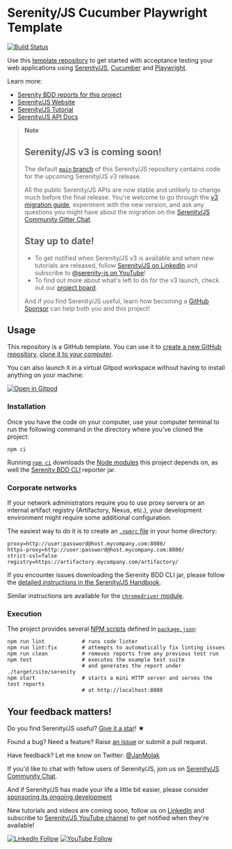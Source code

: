 # Serenity/JS Cucumber Playwright Template

[![Build Status](https://github.com/serenity-js/serenity-js-cucumber-playwright-template/workflows/build/badge.svg)](https://github.com/serenity-js/serenity-js-cucumber-playwright-template/actions)

Use this [template repository](https://help.github.com/en/articles/creating-a-repository-from-a-template)
to get started with acceptance testing your web applications using [Serenity/JS](https://serenity-js.org),
[Cucumber](https://github.com/cucumber/cucumber-js) and [Playwright](https://playwright.dev/).

Learn more:
- [Serenity BDD reports for this project](https://serenity-js.github.io/serenity-js-cucumber-playwright-template/)
- [Serenity/JS Website](https://serenity-js.org)
- [Serenity/JS Tutorial](https://serenity-js.org/handbook/thinking-in-serenity-js/index.html)
- [Serenity/JS API Docs](https://serenity-js.org/modules)

> **Note**
>
> ## Serenity/JS v3 is coming soon!
>
> The default [`main` branch](https://github.com/serenity-js/serenity-js-cucumber-template/tree/main) of this Serenity/JS repository contains code for the upcoming Serenity/JS v3 release.
>
> All the public Serenity/JS APIs are now stable and unlikely to change much before the final release. You're welcome to go through the [v3 migration guide](https://serenity-js.org/handbook/release-notes/serenity-js-3.html), experiment with the new version, and ask any questions you might have about the migration on the [Serenity/JS Community Gitter Chat](https://gitter.im/serenity-js/Lobby).
>
> ## Stay up to date!
>
> - To get notified when Serenity/JS v3 is available and when new tutorials are released, follow [Serenity/JS on LinkedIn](https://www.linkedin.com/company/serenity-js) and subscribe to [@serenity-js on YouTube](https://www.youtube.com/@serenity-js)!
> - To find out more about what's left to do for the v3 launch, check out our [project board](https://github.com/serenity-js/serenity-js/milestone/1).
>
> And if you find Serenity/JS useful, learn how becoming a [GitHub Sponsor](https://github.com/sponsors/serenity-js) can help both you and this project!

## Usage

This repository is a GitHub template. You can use it to [create a new GitHub repository](https://help.github.com/en/articles/creating-a-repository-from-a-template), [clone it to your computer](https://docs.github.com/en/free-pro-team@latest/github/creating-cloning-and-archiving-repositories/cloning-a-repository).

You can also launch it in a virtual Gitpod workspace without having to install anything on your machine:

[![Open in Gitpod](https://gitpod.io/button/open-in-gitpod.svg)](https://gitpod.io/from-referrer/)

### Installation

Once you have the code on your computer, use your computer terminal to run the following command in the directory where you've cloned the project:
```
npm ci
```

Running [`npm ci`](https://docs.npmjs.com/cli/v6/commands/npm-ci) downloads the [Node modules](https://docs.npmjs.com/about-packages-and-modules) this project depends on,
as well the [Serenity BDD CLI](https://github.com/serenity-bdd/serenity-cli) reporter jar. 

### Corporate networks

If your network administrators require you to use proxy servers or an internal artifact registry (Artifactory, Nexus, etc.), your development environment might require some additional configuration.

The easiest way to do it is to create an [`.npmrc` file](https://docs.npmjs.com/cli/v6/configuring-npm/npmrc) in your home directory: 

```
proxy=http://user:password@host.mycompany.com:8080/
https-proxy=http://user:password@host.mycompany.com:8080/
strict-ssl=false
registry=https://artifactory.mycompany.com/artifactory/
```

If you encounter issues downloading the Serenity BDD CLI jar, please follow the [detailed instructions in the Serenity/JS Handbook](https://serenity-js.org/modules/serenity-bdd/#downloading-the-serenity-bdd-reporting-cli).

Similar instructions are available for the [`chromedriver` module](https://www.npmjs.com/package/chromedriver).

### Execution

The project provides several [NPM scripts](https://docs.npmjs.com/cli/v6/using-npm/scripts) defined in [`package.json`](package.json):

```
npm run lint            # runs code linter
npm run lint:fix        # attempts to automatically fix linting issues
npm run clean           # removes reports from any previous test run
npm test                # executes the example test suite
                        # and generates the report under ./target/site/serenity
npm start               # starts a mini HTTP server and serves the test reports
                        # at http://localhost:8080
```

## Your feedback matters!

Do you find Serenity/JS useful? [Give it a star](https://github.com/serenity-js/serenity-js)! &#9733;

Found a bug? Need a feature? Raise [an issue](https://github.com/serenity-js/serenity-js/issues?state=open)
or submit a pull request.

Have feedback? Let me know on Twitter: [@JanMolak](https://twitter.com/JanMolak)

If you'd like to chat with fellow users of Serenity/JS, join us on [Serenity/JS Community Chat](https://gitter.im/serenity-js/Lobby).

And if Serenity/JS has made your life a little bit easier, please consider [sponsoring its ongoing development](https://github.com/sponsors/serenity-js)

New tutorials and videos are coming soon, follow us on [LinkedIn](https://www.linkedin.com/company/serenity-js) and subscribe to [Serenity/JS YouTube channel](https://www.youtube.com/channel/UC0RdeVPyjtJopVHvlLrXd1Q) to get notified when they're available!

[![LinkedIn Follow](https://img.shields.io/badge/Serenity%2FJS-0077B5?style=for-the-badge&logo=linkedin&logoColor=white)](https://www.linkedin.com/company/serenity-js)
[![YouTube Follow](https://img.shields.io/badge/@serenity&#8212;JS-FA120F?style=for-the-badge&logo=youtube&logoColor=white)](https://www.youtube.com/@serenity-js)
